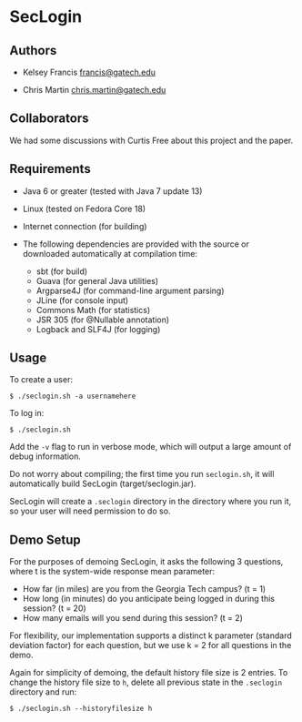 SecLogin
========

Authors
-------

- Kelsey Francis     francis@gatech.edu

- Chris Martin       chris.martin@gatech.edu

Collaborators
-------------

We had some discussions with Curtis Free about this project and the paper.

Requirements
------------

- Java 6 or greater (tested with Java 7 update 13)
- Linux (tested on Fedora Core 18)
- Internet connection (for building)

- The following dependencies are provided with the source or downloaded automatically at
  compilation time:

    - sbt (for build)
    - Guava (for general Java utilities)
    - Argparse4J (for command-line argument parsing)
    - JLine (for console input)
    - Commons Math (for statistics)
    - JSR 305 (for @Nullable annotation)
    - Logback and SLF4J (for logging)

Usage
-----

To create a user:

    $ ./seclogin.sh -a usernamehere

To log in:

    $ ./seclogin.sh

Add the `-v` flag to run in verbose mode, which will output a large amount of debug information.

Do not worry about compiling; the first time you run `seclogin.sh`, it will automatically
build SecLogin (target/seclogin.jar).

SecLogin will create a `.seclogin` directory in the directory where you run it, so your
user will need permission to do so.

Demo Setup
-------------------

For the purposes of demoing SecLogin, it asks the following 3 questions, where t is the system-wide
response mean parameter:
- How far (in miles) are you from the Georgia Tech campus? (t = 1)
- How long (in minutes) do you anticipate being logged in during this session? (t = 20)
- How many emails will you send during this session? (t = 2)

For flexibility, our implementation supports a distinct k parameter (standard deviation factor)
for each question, but we use k = 2 for all questions in the demo.

Again for simplicity of demoing, the default history file size is 2 entries. To change the history
file size to `h`, delete all previous state in the `.seclogin` directory and run:

    $ ./seclogin.sh --historyfilesize h

